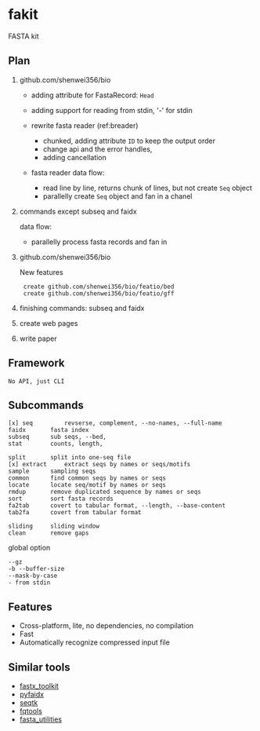 # fakit

FASTA kit

## Plan

1. github.com/shenwei356/bio

    - adding attribute for FastaRecord: `Head`

    - adding support for reading from stdin, '-' for stdin

    - rewrite fasta reader (ref:breader)

        - chunked, adding attribute `ID` to keep the output order
        - change api and the error handles,
        - adding cancellation

    - fasta reader data flow:

        - read line by line, returns chunk of lines, but not create `Seq` object
        - parallelly create `Seq` object and fan in a chanel


2. commands except subseq and faidx

    data flow:

    - parallelly process fasta records and fan in

3. github.com/shenwei356/bio

    New features

        create github.com/shenwei356/bio/featio/bed
        create github.com/shenwei356/bio/featio/gff

4. finishing commands: subseq and faidx

5. create web pages

6. write paper

## Framework

    No API, just CLI

## Subcommands

    [x] seq         revserse, complement, --no-names, --full-name
    faidx       fasta index
    subseq      sub seqs, --bed,
    stat        counts, length,

    split       split into one-seq file
    [x] extract     extract seqs by names or seqs/motifs
    sample      sampling seqs
    common      find common seqs by names or seqs
    locate      locate seq/motif by names or seqs
    rmdup       remove duplicated sequence by names or seqs
    sort        sort fasta records
    fa2tab      covert to tabular format, --length, --base-content
    tab2fa      covert from tabular format

    sliding     sliding window
    clean       remove gaps

global option

    --gz
    -b --buffer-size
    --mask-by-case
    - from stdin

## Features

- Cross-platform, lite, no dependencies, no compilation
- Fast
- Automatically recognize compressed input file

## Similar tools

- [fastx_toolkit](http://hannonlab.cshl.edu/fastx_toolkit/)
- [pyfaidx](https://github.com/mdshw5/pyfaidx)
- [seqtk](https://github.com/lh3/seqtk)
- [fqtools](https://github.com/alastair-droop/fqtools)
- [fasta_utilities](https://github.com/jimhester/fasta_utilities)
